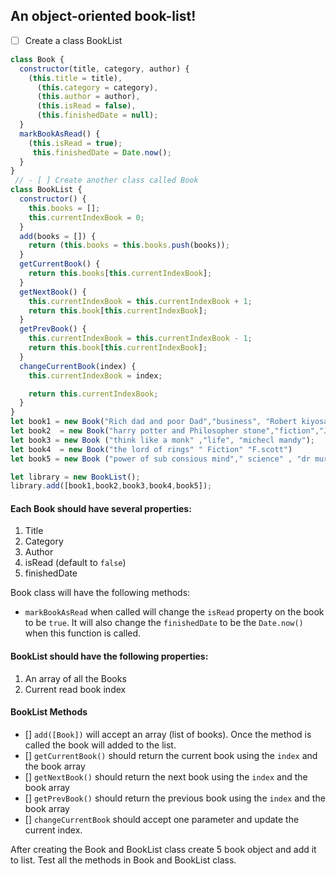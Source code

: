 ## An object-oriented book-list!

- [ ] Create a class BookList

```js
class Book {
  constructor(title, category, author) {
    (this.title = title),
      (this.category = category),
      (this.author = author),
      (this.isRead = false),
      (this.finishedDate = null);
  }
  markBookAsRead() {
    (this.isRead = true);
     this.finishedDate = Date.now();
  }
}
 // - [ ] Create another class called Book
class BookList {
  constructor() {
    this.books = [];
    this.currentIndexBook = 0;
  }
  add(books = []) {
    return (this.books = this.books.push(books));
  }
  getCurrentBook() {
    return this.books[this.currentIndexBook];
  }
  getNextBook() {
    this.currentIndexBook = this.currentIndexBook + 1;
    return this.book[this.currentIndexBook];
  }
  getPrevBook() {
    this.currentIndexBook = this.currentIndexBook - 1;
    return this.book[this.currentIndexBook];
  }
  changeCurrentBook(index) {
    this.currentIndexBook = index;

    return this.currentIndexBook;
  }
}
let book1 = new Book("Rich dad and poor Dad","business", "Robert kiyosaki");
let book2  = new Book("harry potter and Philosopher stone","fiction","J,.k Rowling")
let book3 = new Book ("think like a monk" ,"life", "michecl mandy");
let book4  = new Book("the lord of rings" " Fiction" "F.scott")
let book5 = new Book ("power of sub consious mind"," science" , "dr murphy");

let library = new BookList();
library.add([book1,book2,book3,book4,book5]);

```

#### Each Book should have several properties:

1. Title
2. Category
3. Author
4. isRead (default to `false`)
5. finishedDate

Book class will have the following methods:

- `markBookAsRead` when called will change the `isRead` property on the book to be `true`. It will also change the `finishedDate` to be the `Date.now()` when this function is called.

#### BookList should have the following properties:

1. An array of all the Books
2. Current read book index

#### BookList Methods

- [] `add([Book])` will accept an array (list of books). Once the method is called the book will added to the list.
- [] `getCurrentBook()` should return the current book using the `index` and the book array
- [] `getNextBook()` should return the next book using the `index` and the book array
- [] `getPrevBook()` should return the previous book using the `index` and the book array
- [] `changeCurrentBook` should accept one parameter and update the current index.

After creating the Book and BookList class create 5 book object and add it to list. Test all the methods in Book and BookList class.

